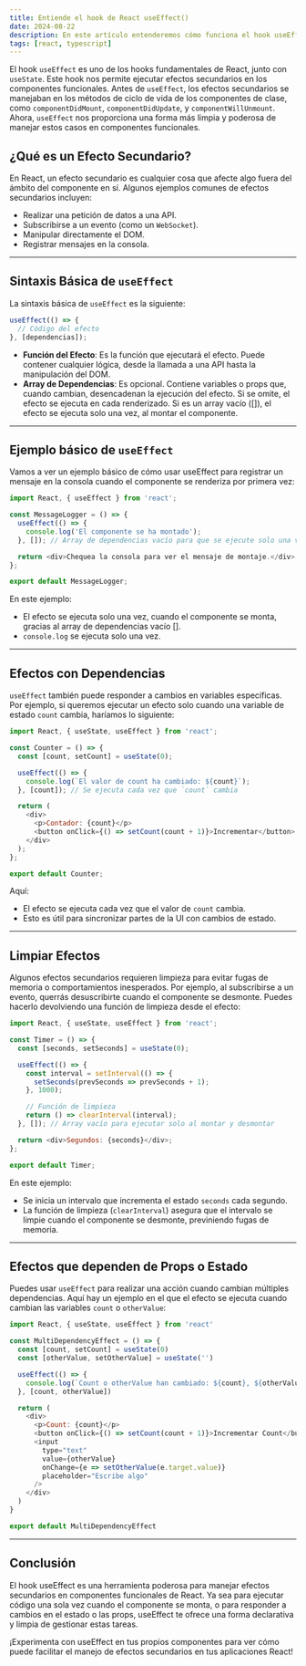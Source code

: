 ```yaml
---
title: Entiende el hook de React useEffect()
date: 2024-08-22
description: En este artículo entenderemos cómo funciona el hook useEffect
tags: [react, typescript]
---
```


El hook `useEffect` es uno de los hooks fundamentales de React, junto con `useState`. Este hook nos permite ejecutar efectos secundarios en los componentes funcionales. Antes de `useEffect`, los efectos secundarios se manejaban en los métodos de ciclo de vida de los componentes de clase, como `componentDidMount`, `componentDidUpdate`, y `componentWillUnmount`. Ahora, `useEffect` nos proporciona una forma más limpia y poderosa de manejar estos casos en componentes funcionales.

## ¿Qué es un Efecto Secundario?

En React, un efecto secundario es cualquier cosa que afecte algo fuera del ámbito del componente en sí. Algunos ejemplos comunes de efectos secundarios incluyen:

- Realizar una petición de datos a una API.
- Subscribirse a un evento (como un `WebSocket`).
- Manipular directamente el DOM.
- Registrar mensajes en la consola.

---

## Sintaxis Básica de `useEffect`

La sintaxis básica de `useEffect` es la siguiente:

```javascript
useEffect(() => {
  // Código del efecto
}, [dependencias]);
```

- **Función del Efecto**: Es la función que ejecutará el efecto. Puede contener cualquier lógica, desde la llamada a una API hasta la manipulación del DOM.
- **Array de Dependencias**:  Es opcional. Contiene variables o props que, cuando cambian, desencadenan la ejecución del efecto. Si se omite, el efecto se ejecuta en cada renderizado. Si es un array vacío ([]), el efecto se ejecuta solo una vez, al montar el componente.

---

## Ejemplo básico de `useEffect`

Vamos a ver un ejemplo básico de cómo usar useEffect para registrar un mensaje en la consola cuando el componente se renderiza por primera vez:

```javascript
import React, { useEffect } from 'react';

const MessageLogger = () => {
  useEffect(() => {
    console.log('El componente se ha montado');
  }, []); // Array de dependencias vacío para que se ejecute solo una vez

  return <div>Chequea la consola para ver el mensaje de montaje.</div>;
};

export default MessageLogger;
```

En este ejemplo:

- El efecto se ejecuta solo una vez, cuando el componente se monta, gracias al array de dependencias vacío [].
- `console.log` se ejecuta solo una vez.

---

## Efectos con Dependencias

`useEffect` también puede responder a cambios en variables específicas. Por ejemplo, si queremos ejecutar un efecto solo cuando una variable de estado `count` cambia, haríamos lo siguiente:

```javascript
import React, { useState, useEffect } from 'react';

const Counter = () => {
  const [count, setCount] = useState(0);

  useEffect(() => {
    console.log(`El valor de count ha cambiado: ${count}`);
  }, [count]); // Se ejecuta cada vez que `count` cambia

  return (
    <div>
      <p>Contador: {count}</p>
      <button onClick={() => setCount(count + 1)}>Incrementar</button>
    </div>
  );
};

export default Counter;
```

Aquí:
- El efecto se ejecuta cada vez que el valor de `count` cambia.
- Esto es útil para sincronizar partes de la UI con cambios de estado.

---

## Limpiar Efectos

Algunos efectos secundarios requieren limpieza para evitar fugas de memoria o comportamientos inesperados. Por ejemplo, al subscribirse a un evento, querrás desuscribirte cuando el componente se desmonte. Puedes hacerlo devolviendo una función de limpieza desde el efecto:

```javascript
import React, { useState, useEffect } from 'react';

const Timer = () => {
  const [seconds, setSeconds] = useState(0);

  useEffect(() => {
    const interval = setInterval(() => {
      setSeconds(prevSeconds => prevSeconds + 1);
    }, 1000);

    // Función de limpieza
    return () => clearInterval(interval);
  }, []); // Array vacío para ejecutar solo al montar y desmontar

  return <div>Segundos: {seconds}</div>;
};

export default Timer;
```

En este ejemplo:
- Se inicia un intervalo que incrementa el estado `seconds` cada segundo.
- La función de limpieza (`clearInterval`) asegura que el intervalo se limpie cuando el componente se desmonte, previniendo fugas de memoria.

---

## Efectos que dependen de Props o Estado

Puedes usar `useEffect` para realizar una acción cuando cambian múltiples dependencias. Aquí hay un ejemplo en el que el efecto se ejecuta cuando cambian las variables `count` o `otherValue`:

```javascript
import React, { useState, useEffect } from 'react'

const MultiDependencyEffect = () => {
  const [count, setCount] = useState(0)
  const [otherValue, setOtherValue] = useState('')

  useEffect(() => {
    console.log(`Count o otherValue han cambiado: ${count}, ${otherValue}`)
  }, [count, otherValue])

  return (
    <div>
      <p>Count: {count}</p>
      <button onClick={() => setCount(count + 1)}>Incrementar Count</button>
      <input
        type="text"
        value={otherValue}
        onChange={e => setOtherValue(e.target.value)}
        placeholder="Escribe algo"
      />
    </div>
  )
}

export default MultiDependencyEffect
```

---

## Conclusión

El hook useEffect es una herramienta poderosa para manejar efectos secundarios en componentes funcionales de React. Ya sea para ejecutar código una sola vez cuando el componente se monta, o para responder a cambios en el estado o las props, useEffect te ofrece una forma declarativa y limpia de gestionar estas tareas.

¡Experimenta con useEffect en tus propios componentes para ver cómo puede facilitar el manejo de efectos secundarios en tus aplicaciones React!
